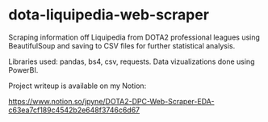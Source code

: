# dota-liquipedia-web-scraper
Scraping information off Liquipedia from DOTA2 professional leagues using BeautifulSoup and saving to CSV files for further statistical analysis.

Libraries used: pandas, bs4, csv, requests. Data vizualizations done using PowerBI.

Project writeup is available on my Notion:

https://www.notion.so/jpyne/DOTA2-DPC-Web-Scraper-EDA-c63ea7cf189c4542b2e648f3746c6d67
